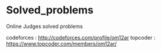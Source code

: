 # Solved_problems

Online Judges solved problems 

codeforces : http://codeforces.com/profile/om12ar
topcoder : https://www.topcoder.com/members/om12ar/
